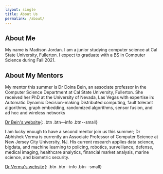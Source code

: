 ```yaml
---
layout: single
title: About Us
permalink: /about/
---
```

## About Me

My name is Madison Jordan. I am a junior studying computer science at Cal State University, Fullerton. I expect to graduate with a BS in Computer Science during Fall 2021.

## About My Mentors

My mentor this summer is Dr Doina Bein, an associate professor in the Computer Science Department at Cal State University, Fullerton.
She received her PhD at the University of Nevada, Las Vegas with expertise in: 
Automatic Dynamic Decision-making Distributed computing, fault tolerant algorithms, graph embedding, randomized algorithms, sensor fusion, and ad hoc and wireless networks

[Dr Bein's website](http://dbein.github.io/){: .btn .btn--info .btn--small}

I am lucky enough to have a second mentor join us this summer; Dr Abhishek Verma is currently an Associate Professor of Computer Science at New Jersey City University, NJ. His current research applies data science, bigdata, and machine learning to policing, robotics, surveillance, defense, medical imaging, healthcare analytics, financial market analysis, marine science, and biometric security.

[Dr Verma's website](https://vermaabhi23.github.io/){: .btn .btn--info .btn--small}
